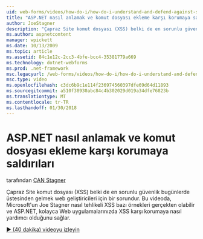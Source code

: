 ```yaml
---
uid: web-forms/videos/how-do-i/how-do-i-understand-and-defend-against-script-injection-attacks-in-aspnet
title: "ASP.NET nasıl anlamak ve komut dosyası ekleme karşı korumaya saldırıları | Microsoft Docs"
author: JoeStagner
description: "Çapraz Site komut dosyası (XSS) belki de en sorunlu güvenlik bugünlerde üstesinden gelmek web geliştiricileri için bir sorundur. Bu videoda, Microsoft'un Joe Stagner pro..."
ms.author: aspnetcontent
manager: wpickett
ms.date: 10/13/2009
ms.topic: article
ms.assetid: 84c1e12c-2cc3-4bfe-bcc4-35381779a669
ms.technology: dotnet-webforms
ms.prod: .net-framework
msc.legacyurl: /web-forms/videos/how-do-i/how-do-i-understand-and-defend-against-script-injection-attacks-in-aspnet
msc.type: video
ms.openlocfilehash: c3dc6b9c1e114f236974560397dfe69d64d11893
ms.sourcegitcommit: a510f38930abc84c4b302029d019a34dfe76823b
ms.translationtype: MT
ms.contentlocale: tr-TR
ms.lasthandoff: 01/30/2018
---
```

<a name="how-do-i-understand-and-defend-against-script-injection-attacks-in-aspnet"></a>ASP.NET nasıl anlamak ve komut dosyası ekleme karşı korumaya saldırıları
====================
tarafından [CAN Stagner](https://github.com/JoeStagner)

Çapraz Site komut dosyası (XSS) belki de en sorunlu güvenlik bugünlerde üstesinden gelmek web geliştiricileri için bir sorundur. Bu videoda, Microsoft'un Joe Stagner nasıl tehlikeli XSS bazı örnekleri gerçekten olabilir ve ASP.NET, kolayca Web uygulamalarınızda XSS karşı korumaya nasıl yardımcı olduğunu sağlar.

[&#9654; (40 dakika) videoyu izleyin](https://channel9.msdn.com/Blogs/ASP-NET-Site-Videos/how-do-i-understand-and-defend-against-script-injection-attacks-in-aspnet)
